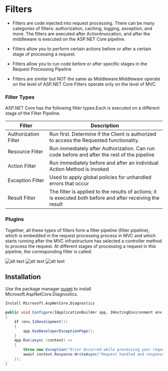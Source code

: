 Filters
=======
- Filters are code injected into request processing. There can be many categories of filters: authorization, caching, logging, exception, and more. The filters are executed after ActionInvocation, and after the middleware is executed on the ASP.NET Core pipeline.

- Filters allow you to perform certain actions before or after a certain stage of processing a request.

- Filters allow you to run code before or after specific stages in the
Request Processing Pipeline

- Filters are similar but NOT the same as Middleware.Middleware operate on the level of ASP.NET Core
Filters operate only on the level of MVC


### Filter Types
ASP.NET Core has the following filter types.Each is executed on a different stage of the Filter Pipeline.

| Filter | Description |
| ------ | ------ |
| Authorization Filter | Run first. Determine if the Client is authorized to access the Requested functionality. |
| Resource Filter | Run immediately after Authorization. Can run code before and after the rest of the pipeline |
| Action Filter | Run immediately before and after an individual Action Method is invoked |
| Exception Filter | Used to apply global policies for unhandled errors that occur |
| Result Filter | The filter is applied to the results of actions; it is executed both before and after receiving the result |

### Plugins

Together, all these types of filters form a filter pipeline (filter pipeline), which is embedded in the request processing process in MVC and which starts running after the MVC infrastructure has selected a controller method to process the request. At different stages of processing a request in this pipeline, the corresponding filter is called:

![alt text](https://andrewlock.net/content/images/2018/02/filters.png)
![alt text](https://dotnettricks.blob.core.windows.net/img/aspnetcore/aspnet-core-filters.jpg)
![alt text](https://andrewlock.net/content/images/2018/02/filters.png)

## Installation

Use the package manager [nuget](https://www.nuget.org) to install Microsoft.AspNetCore.Diagnostics.

```bash
Install Microsoft.AspNetCore.Diagnostics
```

```c#
public void Configure(IApplicationBuilder app, IHostingEnvironment env)
{
    if (env.IsDevelopment())
    {
        app.UseDeveloperExceptionPage();
    }
    app.Run(async (context) =>
    {
        throw new Exception("Error Occurred while processing your request");
        await context.Response.WriteAsync("Request handled and response generated");
    });
}
```
